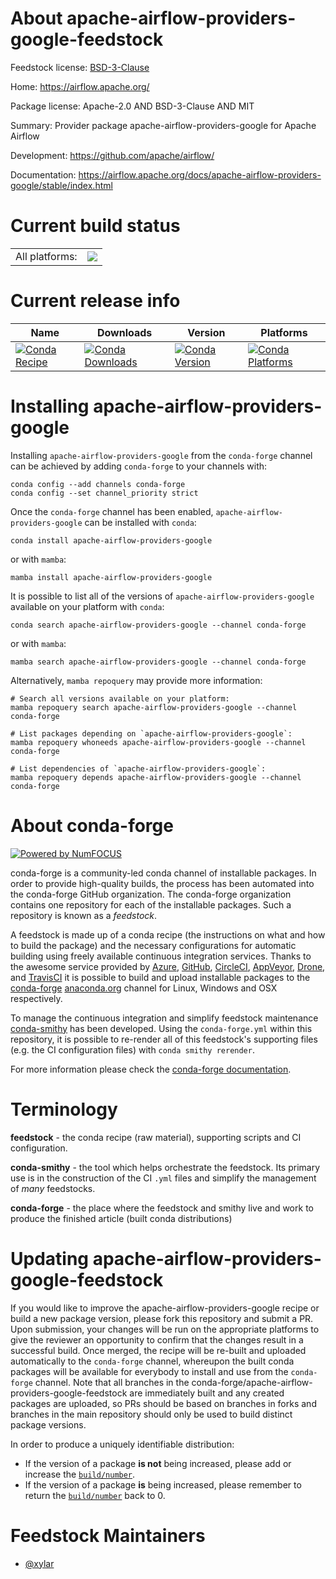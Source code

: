 About apache-airflow-providers-google-feedstock
===============================================

Feedstock license: [BSD-3-Clause](https://github.com/conda-forge/apache-airflow-providers-google-feedstock/blob/main/LICENSE.txt)

Home: https://airflow.apache.org/

Package license: Apache-2.0 AND BSD-3-Clause AND MIT

Summary: Provider package apache-airflow-providers-google for Apache Airflow

Development: https://github.com/apache/airflow/

Documentation: https://airflow.apache.org/docs/apache-airflow-providers-google/stable/index.html

Current build status
====================


<table><tr><td>All platforms:</td>
    <td>
      <a href="https://dev.azure.com/conda-forge/feedstock-builds/_build/latest?definitionId=12049&branchName=main">
        <img src="https://dev.azure.com/conda-forge/feedstock-builds/_apis/build/status/apache-airflow-providers-google-feedstock?branchName=main">
      </a>
    </td>
  </tr>
</table>

Current release info
====================

| Name | Downloads | Version | Platforms |
| --- | --- | --- | --- |
| [![Conda Recipe](https://img.shields.io/badge/recipe-apache--airflow--providers--google-green.svg)](https://anaconda.org/conda-forge/apache-airflow-providers-google) | [![Conda Downloads](https://img.shields.io/conda/dn/conda-forge/apache-airflow-providers-google.svg)](https://anaconda.org/conda-forge/apache-airflow-providers-google) | [![Conda Version](https://img.shields.io/conda/vn/conda-forge/apache-airflow-providers-google.svg)](https://anaconda.org/conda-forge/apache-airflow-providers-google) | [![Conda Platforms](https://img.shields.io/conda/pn/conda-forge/apache-airflow-providers-google.svg)](https://anaconda.org/conda-forge/apache-airflow-providers-google) |

Installing apache-airflow-providers-google
==========================================

Installing `apache-airflow-providers-google` from the `conda-forge` channel can be achieved by adding `conda-forge` to your channels with:

```
conda config --add channels conda-forge
conda config --set channel_priority strict
```

Once the `conda-forge` channel has been enabled, `apache-airflow-providers-google` can be installed with `conda`:

```
conda install apache-airflow-providers-google
```

or with `mamba`:

```
mamba install apache-airflow-providers-google
```

It is possible to list all of the versions of `apache-airflow-providers-google` available on your platform with `conda`:

```
conda search apache-airflow-providers-google --channel conda-forge
```

or with `mamba`:

```
mamba search apache-airflow-providers-google --channel conda-forge
```

Alternatively, `mamba repoquery` may provide more information:

```
# Search all versions available on your platform:
mamba repoquery search apache-airflow-providers-google --channel conda-forge

# List packages depending on `apache-airflow-providers-google`:
mamba repoquery whoneeds apache-airflow-providers-google --channel conda-forge

# List dependencies of `apache-airflow-providers-google`:
mamba repoquery depends apache-airflow-providers-google --channel conda-forge
```


About conda-forge
=================

[![Powered by
NumFOCUS](https://img.shields.io/badge/powered%20by-NumFOCUS-orange.svg?style=flat&colorA=E1523D&colorB=007D8A)](https://numfocus.org)

conda-forge is a community-led conda channel of installable packages.
In order to provide high-quality builds, the process has been automated into the
conda-forge GitHub organization. The conda-forge organization contains one repository
for each of the installable packages. Such a repository is known as a *feedstock*.

A feedstock is made up of a conda recipe (the instructions on what and how to build
the package) and the necessary configurations for automatic building using freely
available continuous integration services. Thanks to the awesome service provided by
[Azure](https://azure.microsoft.com/en-us/services/devops/), [GitHub](https://github.com/),
[CircleCI](https://circleci.com/), [AppVeyor](https://www.appveyor.com/),
[Drone](https://cloud.drone.io/welcome), and [TravisCI](https://travis-ci.com/)
it is possible to build and upload installable packages to the
[conda-forge](https://anaconda.org/conda-forge) [anaconda.org](https://anaconda.org/)
channel for Linux, Windows and OSX respectively.

To manage the continuous integration and simplify feedstock maintenance
[conda-smithy](https://github.com/conda-forge/conda-smithy) has been developed.
Using the ``conda-forge.yml`` within this repository, it is possible to re-render all of
this feedstock's supporting files (e.g. the CI configuration files) with ``conda smithy rerender``.

For more information please check the [conda-forge documentation](https://conda-forge.org/docs/).

Terminology
===========

**feedstock** - the conda recipe (raw material), supporting scripts and CI configuration.

**conda-smithy** - the tool which helps orchestrate the feedstock.
                   Its primary use is in the construction of the CI ``.yml`` files
                   and simplify the management of *many* feedstocks.

**conda-forge** - the place where the feedstock and smithy live and work to
                  produce the finished article (built conda distributions)


Updating apache-airflow-providers-google-feedstock
==================================================

If you would like to improve the apache-airflow-providers-google recipe or build a new
package version, please fork this repository and submit a PR. Upon submission,
your changes will be run on the appropriate platforms to give the reviewer an
opportunity to confirm that the changes result in a successful build. Once
merged, the recipe will be re-built and uploaded automatically to the
`conda-forge` channel, whereupon the built conda packages will be available for
everybody to install and use from the `conda-forge` channel.
Note that all branches in the conda-forge/apache-airflow-providers-google-feedstock are
immediately built and any created packages are uploaded, so PRs should be based
on branches in forks and branches in the main repository should only be used to
build distinct package versions.

In order to produce a uniquely identifiable distribution:
 * If the version of a package **is not** being increased, please add or increase
   the [``build/number``](https://docs.conda.io/projects/conda-build/en/latest/resources/define-metadata.html#build-number-and-string).
 * If the version of a package **is** being increased, please remember to return
   the [``build/number``](https://docs.conda.io/projects/conda-build/en/latest/resources/define-metadata.html#build-number-and-string)
   back to 0.

Feedstock Maintainers
=====================

* [@xylar](https://github.com/xylar/)

